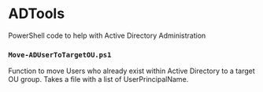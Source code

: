 # ADTools
PowerShell code to help with Active Directory Administration

### `Move-ADUserToTargetOU.ps1` 
Function to move Users who already exist within Active Directory to a target OU group. 
Takes a file with a list of UserPrincipalName.
